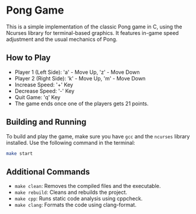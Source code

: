 # Pong Game

This is a simple implementation of the classic Pong game in C, using the Ncurses library for terminal-based graphics. It features in-game speed adjustment and the usual mechanics of Pong.

## How to Play

- Player 1 (Left Side): 'a' - Move Up, 'z' - Move Down
- Player 2 (Right Side): 'k' - Move Up, 'm' - Move Down
- Increase Speed: '+' Key
- Decrease Speed: '-' Key
- Quit Game: 'q' Key
- The game ends once one of the players gets 21 points.

## Building and Running

To build and play the game, make sure you have `gcc` and the `ncurses` library installed. Use the following command in the terminal:

``` bash
make start
```

## Additional Commands

- `make clean`: Removes the compiled files and the executable.
- `make rebuild`: Cleans and rebuilds the project.
- `make cpp`: Runs static code analysis using cppcheck.
- `make clang`: Formats the code using clang-format.


